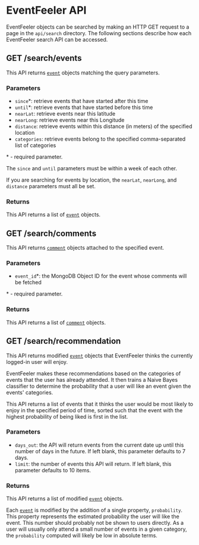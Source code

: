 # EventFeeler API

EventFeeler objects can be searched by making an HTTP GET request to a page in the `api/search` directory. The following sections describe how each EventFeeler search API can be accessed.

## GET /search/events

This API returns [`event`](https://github.com/avielmenter/eventfeeler/tree/master/data#event) objects matching the query parameters.

### Parameters
- `since`\*: retrieve events that have started after this time
- `until`\*: retrieve events that have started before this time
- `nearLat`: retrieve events near this latitude
- `nearLong`: retrieve events near this Longitude
- `distance`: retrieve events within this distance (in meters) of the specified location
- `categories`: retrieve events belong to the specified comma-separated list of categories

\* - required parameter.

The `since` and `until` parameters must be within a week of each other.

If you are searching for events by location, the `nearLat`, `nearLong`, and `distance` parameters must all be set.

### Returns
This API returns a list of [`event`](https://github.com/avielmenter/eventfeeler/tree/master/data#event) objects.

## GET /search/comments

This API returns [`comment`](https://github.com/avielmenter/eventfeeler/tree/master/data#comment) objects attached to the specified event.

### Parameters
- `event_id`\*: the MongoDB Object ID for the event whose comments will be fetched

\* - required parameter.

### Returns
This API returns a list of [`comment`](https://github.com/avielmenter/eventfeeler/tree/master/data#comment) objects.

## GET /search/recommendation

This API returns modified [`event`](https://github.com/avielmenter/eventfeeler/tree/master/data#event) objects that EventFeeler thinks the currently logged-in user will enjoy.

EventFeeler makes these recommendations based on the categories of events that the user has already attended. It then trains a Naive Bayes classifier to determine the probability that a user will like an event given the events' categories.

This API returns a list of events that it thinks the user would be most likely to enjoy in the specified period of time, sorted such that the event with the highest probability of being liked is first in the list.

### Parameters

- `days_out`: the API will return events from the current date up until this number of days in the future. If left blank, this parameter defaults to 7 days.
- `limit`: the number of events this API will return. If left blank, this parameter defaults to 10 items.

### Returns
This API returns a list of modified [`event`](https://github.com/avielmenter/eventfeeler/tree/master/data#event) objects.

Each [`event`](https://github.com/avielmenter/eventfeeler/tree/master/data#event) is modified by the addition of a single property, `probability`. This property represents the estimated probability the user will like the event. This number should probably not be shown to users directly. As a user will usually only attend a small number of events in a given category, the `probability` computed will likely be low in absolute terms.
